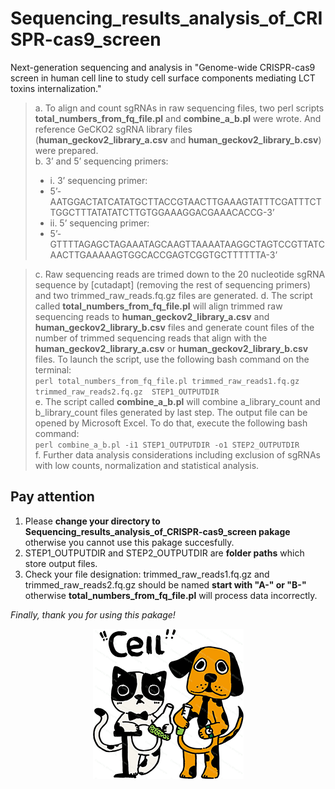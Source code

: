# Sequencing_results_analysis_of_CRISPR-cas9_screen
 Next-generation sequencing and analysis in "Genome-wide CRISPR-cas9 screen in human cell line to study cell surface components mediating LCT toxins internalization."
 
>  a.	To align and count sgRNAs in raw sequencing files, two perl scripts **total_numbers_from_fq_file.pl** and **combine_a_b.pl** were wrote. And reference GeCKO2 sgRNA library files (**human_geckov2_library_a.csv** and **human_geckov2_library_b.csv**) were prepared.    
>  b.	3’ and 5’ sequencing primers:
> - i. 3’ sequencing primer:    
> - 5’-AATGGACTATCATATGCTTACCGTAACTTGAAAGTATTTCGATTTCTTGGCTTTATATATCTTGTGGAAAGGACGAAACACCG-3’    
> - ii.	5’ sequencing primer:    
> - 5’- GTTTTAGAGCTAGAAATAGCAAGTTAAAATAAGGCTAGTCCGTTATCAACTTGAAAAAGTGGCACCGAGTCGGTGCTTTTTTA-3’


> c.	Raw sequencing reads are trimed down to the 20 nucleotide sgRNA sequence by \[cutadapt\] (removing the rest of sequencing primers) and two trimmed_raw_reads.fq.gz files are generated.
> d.	The script called **total_numbers_from_fq_file.pl** will align trimmed raw sequencing reads to **human_geckov2_library_a.csv** and **human_geckov2_library_b.csv** files and generate count files of the number of trimmed sequencing reads that align with the **human_geckov2_library_a.csv** or **human_geckov2_library_b.csv** files. To launch the script, use the following bash command on the terminal:   
> `perl total_numbers_from_fq_file.pl trimmed_raw_reads1.fq.gz trimmed_raw_reads2.fq.gz  STEP1_OUTPUTDIR`   
> e.	The script called **combine_a_b.pl** will combine a_library_count and b_library_count files generated by last step. The output file can be opened by Microsoft Excel. To do that, execute the following bash command:   
> `perl combine_a_b.pl -i1 STEP1_OUTPUTDIR -o1 STEP2_OUTPUTDIR`   
> f.	Further data analysis considerations including exclusion of sgRNAs with low counts, normalization and statistical analysis.
  
## Pay attention
1. Please **change your directory to Sequencing_results_analysis_of_CRISPR-cas9_screen pakage** otherwise you cannot use this pakage succesfully.
2. STEP1_OUTPUTDIR and STEP2_OUTPUTDIR are **folder paths** which store output files.
3. Check your file designation: trimmed_raw_reads1.fq.gz and trimmed_raw_reads2.fq.gz should be named **start with "A-" or "B-"** otherwise **total_numbers_from_fq_file.pl** will process data incorrectly.  

*Finally, thank you for using this pakage!*

<div align=center><img src="https://raw.githubusercontent.com/liuqinghe-007/Sequencing_results_analysis_of_CRISPR-cas9_screen/main/cell_addwatermark.png"></div>
